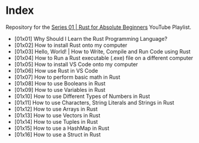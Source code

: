 # Index

Repository for the [Series 01 | Rust for Absolute Beginners](https://www.youtube.com/playlist?list=PLewu3tKOwueeIcEAMEKREcLixhTrucKMw) YouTube Playlist.

* [01x01] Why Should I Learn the Rust Programming Language?
* [01x02] How to install Rust onto my computer
* [01x03] Hello, World! | How to Write, Compile and Run Code using Rust
* [01x04] How to Run a Rust executable (.exe) file on a different computer
* [01x05] How to install VS Code onto my computer
* [01x06] How use Rust in VS Code
* [01x07] How to perform basic math in Rust
* [01x08] How to use Booleans in Rust
* [01x09] How to use Variables in Rust
* [01x10] How to use Different Types of Numbers in Rust
* [01x11] How to use Characters, String Literals and Strings in Rust
* [01x12] How to use Arrays in Rust
* [01x13] How to use Vectors in Rust
* [01x14] How to use Tuples in Rust
* [01x15] How to use a HashMap in Rust
* [01x16] How to use a Struct in Rust
